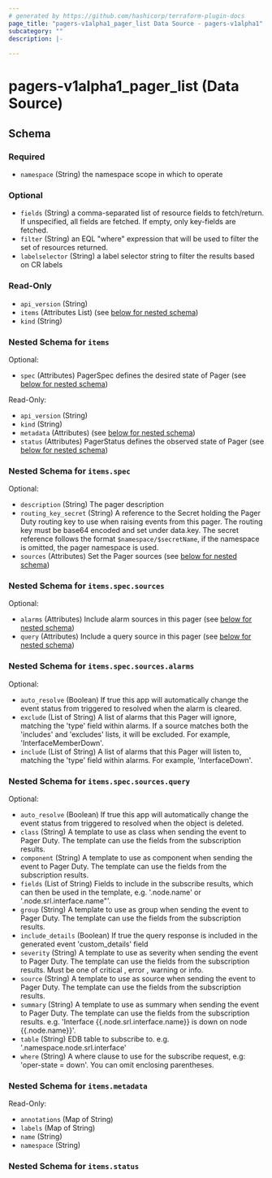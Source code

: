 ```yaml
---
# generated by https://github.com/hashicorp/terraform-plugin-docs
page_title: "pagers-v1alpha1_pager_list Data Source - pagers-v1alpha1"
subcategory: ""
description: |-
  
---
```


# pagers-v1alpha1_pager_list (Data Source)





<!-- schema generated by tfplugindocs -->
## Schema

### Required

- `namespace` (String) the namespace scope in which to operate

### Optional

- `fields` (String) a comma-separated list of resource fields to fetch/return.  If unspecified, all fields are fetched.  If empty, only key-fields are fetched.
- `filter` (String) an EQL "where" expression that will be used to filter the set of resources returned.
- `labelselector` (String) a label selector string to filter the results based on CR labels

### Read-Only

- `api_version` (String)
- `items` (Attributes List) (see [below for nested schema](#nestedatt--items))
- `kind` (String)

<a id="nestedatt--items"></a>
### Nested Schema for `items`

Optional:

- `spec` (Attributes) PagerSpec defines the desired state of Pager (see [below for nested schema](#nestedatt--items--spec))

Read-Only:

- `api_version` (String)
- `kind` (String)
- `metadata` (Attributes) (see [below for nested schema](#nestedatt--items--metadata))
- `status` (Attributes) PagerStatus defines the observed state of Pager (see [below for nested schema](#nestedatt--items--status))

<a id="nestedatt--items--spec"></a>
### Nested Schema for `items.spec`

Optional:

- `description` (String) The pager description
- `routing_key_secret` (String) A reference to the Secret holding the Pager Duty routing key to use when raising events from this pager.
The routing key must be base64 encoded and set under data.key.
The secret reference follows the format `$namespace/$secretName`, if the namespace is omitted, the pager namespace is used.
- `sources` (Attributes) Set the Pager sources (see [below for nested schema](#nestedatt--items--spec--sources))

<a id="nestedatt--items--spec--sources"></a>
### Nested Schema for `items.spec.sources`

Optional:

- `alarms` (Attributes) Include alarm sources in this pager (see [below for nested schema](#nestedatt--items--spec--sources--alarms))
- `query` (Attributes) Include a query source in this pager (see [below for nested schema](#nestedatt--items--spec--sources--query))

<a id="nestedatt--items--spec--sources--alarms"></a>
### Nested Schema for `items.spec.sources.alarms`

Optional:

- `auto_resolve` (Boolean) If true this app will automatically change the event status from triggered to resolved when the alarm is cleared.
- `exclude` (List of String) A list of alarms that this Pager will ignore, matching the 'type' field within alarms.
If a source matches both the 'includes' and 'excludes' lists, it will be excluded.
For example, 'InterfaceMemberDown'.
- `include` (List of String) A list of alarms that this Pager will listen to, matching the 'type' field within alarms.
For example, 'InterfaceDown'.


<a id="nestedatt--items--spec--sources--query"></a>
### Nested Schema for `items.spec.sources.query`

Optional:

- `auto_resolve` (Boolean) If true this app will automatically change the event status from triggered to resolved when the object is deleted.
- `class` (String) A template to use as class when sending the event to Pager Duty.
The template can use the fields from the subscription results.
- `component` (String) A template to use as component when sending the event to Pager Duty.
The template can use the fields from the subscription results.
- `fields` (List of String) Fields to include in the subscribe results, which can then be used in the template,
e.g. '.node.name' or '.node.srl.interface.name"'.
- `group` (String) A template to use as group when sending the event to Pager Duty.
The template can use the fields from the subscription results.
- `include_details` (Boolean) If true the query response is included in the generated event 'custom_details' field
- `severity` (String) A template to use as severity when sending the event to Pager Duty.
The template can use the fields from the subscription results.
Must be one of critical , error , warning  or info.
- `source` (String) A template to use as source when sending the event to Pager Duty.
The template can use the fields from the subscription results.
- `summary` (String) A template to use as summary when sending the event to Pager Duty.
The template can use the fields from the subscription results.
e.g. 'Interface {{.node.srl.interface.name}} is down on node {{.node.name}}'.
- `table` (String) EDB table to subscribe to. e.g. '.namespace.node.srl.interface'
- `where` (String) A where clause to use for the subscribe request, e.g: 'oper-state = down'. You can omit enclosing parentheses.




<a id="nestedatt--items--metadata"></a>
### Nested Schema for `items.metadata`

Read-Only:

- `annotations` (Map of String)
- `labels` (Map of String)
- `name` (String)
- `namespace` (String)


<a id="nestedatt--items--status"></a>
### Nested Schema for `items.status`
